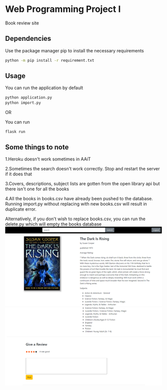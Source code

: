 # Web Programming Project I

Book review site

## Dependencies

Use the package manager pip to install the necessary requirements

```bash
python -m pip install -r requirement.txt
```

## Usage

You can run the application by default

```bash
python application.py
python import.py
```

OR

You can run

```
flask run
```

## Some things to note

1.Heroku doesn't work sometimes in AAiT

2.Sometimes the search doesn't work correctly. Stop and
restart the server if it does that

3.Covers, descriptions, subject lists are gotten from the
open library api but there isn't one for all the books

4.All the books in books.csv have already been pushed to the
database. Running import.py without replacing with new books.csv
will result in duplicate error. 

Alternatively, if you don't wish to replace books.csv, you can run 
the delete.py which will empty the books database
![alt text](https://github.com/wesentalem/book-review/blob/master/screenshot.PNG?raw=true)
![alt text](https://github.com/wesentalem/book-review/blob/master/screenshot2.PNG?raw=true)
